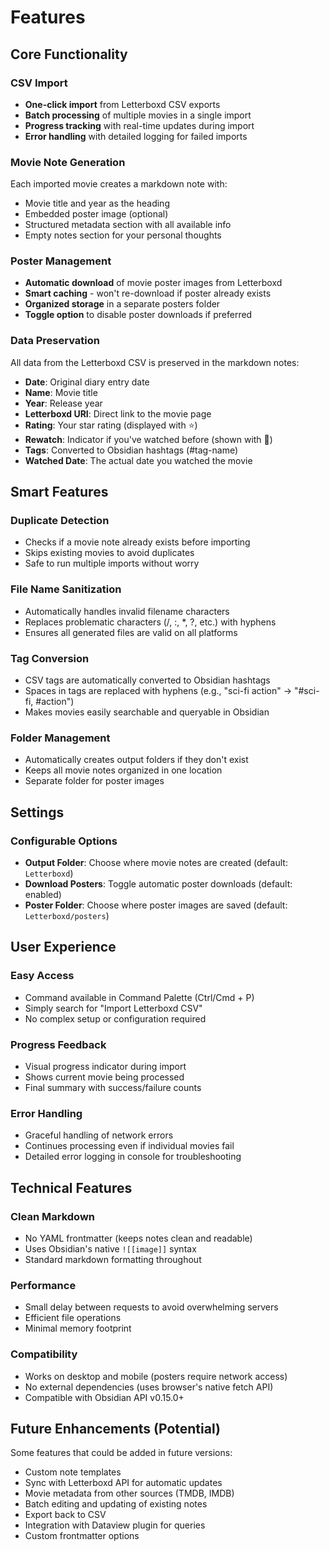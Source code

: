 # Features

## Core Functionality

### CSV Import
- **One-click import** from Letterboxd CSV exports
- **Batch processing** of multiple movies in a single import
- **Progress tracking** with real-time updates during import
- **Error handling** with detailed logging for failed imports

### Movie Note Generation
Each imported movie creates a markdown note with:
- Movie title and year as the heading
- Embedded poster image (optional)
- Structured metadata section with all available info
- Empty notes section for your personal thoughts

### Poster Management
- **Automatic download** of movie poster images from Letterboxd
- **Smart caching** - won't re-download if poster already exists
- **Organized storage** in a separate posters folder
- **Toggle option** to disable poster downloads if preferred

### Data Preservation
All data from the Letterboxd CSV is preserved in the markdown notes:
- **Date**: Original diary entry date
- **Name**: Movie title
- **Year**: Release year
- **Letterboxd URI**: Direct link to the movie page
- **Rating**: Your star rating (displayed with ⭐)
- **Rewatch**: Indicator if you've watched before (shown with 🔁)
- **Tags**: Converted to Obsidian hashtags (#tag-name)
- **Watched Date**: The actual date you watched the movie

## Smart Features

### Duplicate Detection
- Checks if a movie note already exists before importing
- Skips existing movies to avoid duplicates
- Safe to run multiple imports without worry

### File Name Sanitization
- Automatically handles invalid filename characters
- Replaces problematic characters (/, :, *, ?, etc.) with hyphens
- Ensures all generated files are valid on all platforms

### Tag Conversion
- CSV tags are automatically converted to Obsidian hashtags
- Spaces in tags are replaced with hyphens (e.g., "sci-fi action" → "#sci-fi, #action")
- Makes movies easily searchable and queryable in Obsidian

### Folder Management
- Automatically creates output folders if they don't exist
- Keeps all movie notes organized in one location
- Separate folder for poster images

## Settings

### Configurable Options
- **Output Folder**: Choose where movie notes are created (default: `Letterboxd`)
- **Download Posters**: Toggle automatic poster downloads (default: enabled)
- **Poster Folder**: Choose where poster images are saved (default: `Letterboxd/posters`)

## User Experience

### Easy Access
- Command available in Command Palette (Ctrl/Cmd + P)
- Simply search for "Import Letterboxd CSV"
- No complex setup or configuration required

### Progress Feedback
- Visual progress indicator during import
- Shows current movie being processed
- Final summary with success/failure counts

### Error Handling
- Graceful handling of network errors
- Continues processing even if individual movies fail
- Detailed error logging in console for troubleshooting

## Technical Features

### Clean Markdown
- No YAML frontmatter (keeps notes clean and readable)
- Uses Obsidian's native `![[image]]` syntax
- Standard markdown formatting throughout

### Performance
- Small delay between requests to avoid overwhelming servers
- Efficient file operations
- Minimal memory footprint

### Compatibility
- Works on desktop and mobile (posters require network access)
- No external dependencies (uses browser's native fetch API)
- Compatible with Obsidian API v0.15.0+

## Future Enhancements (Potential)

Some features that could be added in future versions:
- Custom note templates
- Sync with Letterboxd API for automatic updates
- Movie metadata from other sources (TMDB, IMDB)
- Batch editing and updating of existing notes
- Export back to CSV
- Integration with Dataview plugin for queries
- Custom frontmatter options
